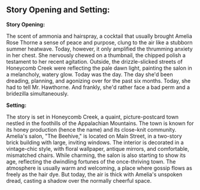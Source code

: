 ## Story Opening and Setting:

**Story Opening:**

The scent of ammonia and hairspray, a cocktail that usually brought Amelia Rose Thorne a sense of peace and purpose, clung to the air like a stubborn summer heatwave. Today, however, it only amplified the thrumming anxiety in her chest. She nervously chewed on a thumbnail, the chipped polish a testament to her recent agitation. Outside, the drizzle-slicked streets of Honeycomb Creek were reflecting the pale dawn light, painting the salon in a melancholy, watery glow. Today was the day. The day she'd been dreading, planning, and agonizing over for the past six months. Today, she had to tell Mr. Hawthorne. And frankly, she'd rather face a bad perm and a bridezilla simultaneously.

**Setting:**

The story is set in Honeycomb Creek, a quaint, picture-postcard town nestled in the foothills of the Appalachian Mountains. The town is known for its honey production (hence the name) and its close-knit community. Amelia's salon, "The Beehive," is located on Main Street, in a two-story brick building with large, inviting windows. The interior is decorated in a vintage-chic style, with floral wallpaper, antique mirrors, and comfortable, mismatched chairs. While charming, the salon is also starting to show its age, reflecting the dwindling fortunes of the once-thriving town. The atmosphere is usually warm and welcoming, a place where gossip flows as freely as the hair dye. But today, the air is thick with Amelia's unspoken dread, casting a shadow over the normally cheerful space.
